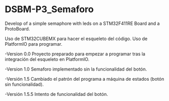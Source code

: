 # DSBM-P3_Semaforo
Develop of a simple semaphore with leds on a STM32F411RE Board and a ProtoBoard.

Uso de STM32CUBEMX para hacer el esqueleto del código.
Uso de PlatformIO para programar.

-Version 0.0
Proyecto preparado para empezar a programar tras la integración del esqueleto en PlatformIO.

-Version 1.0
Semaforo implementado sin la funcionalidad del botón.

-Versión 1.5
Cambiado el patrón del programa a máquina de estados (botón sin funcionalidad).

-Versión 1.5.5
Intento de funcionalidad del botón.
